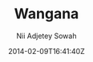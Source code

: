 ---
title: "Wangana"
github: https://github.com/nadjetey/wangana
demo: http://thesowah.github.io/wangana/
author: Nii Adjetey Sowah

ssg:
  - Jekyll
cms:
  - No Cms
date: 2014-02-09T16:41:40Z
github_branch: master
stale: true
---